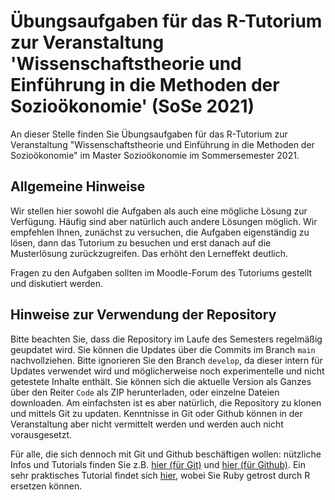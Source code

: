 # Übungsaufgaben für das R-Tutorium zur Veranstaltung 'Wissenschaftstheorie und Einführung in die Methoden der Sozioökonomie' (SoSe 2021)

An dieser Stelle finden Sie Übungsaufgaben für das R-Tutorium zur Veranstaltung "Wissenschaftstheorie und Einführung in die Methoden der Sozioökonomie" im Master Sozioökonomie im Sommersemester 2021.

## Allgemeine Hinweise

Wir stellen hier sowohl die Aufgaben als auch eine mögliche Lösung zur Verfügung. 
Häufig sind aber natürlich auch andere Lösungen möglich.
Wir empfehlen Ihnen, zunächst zu versuchen, die Aufgaben eigenständig zu lösen, dann das Tutorium zu besuchen und erst danach auf die Musterlösung zurückzugreifen. Das erhöht den Lerneffekt deutlich.

Fragen zu den Aufgaben sollten im Moodle-Forum des Tutoriums gestellt und diskutiert werden.

## Hinweise zur Verwendung der Repository

Bitte beachten Sie, dass die Repository im Laufe des Semesters regelmäßig geupdatet wird. Sie können die Updates über die Commits im Branch `main` nachvollziehen.
Bitte ignorieren Sie den Branch `develop`, da dieser intern für Updates verwendet wird und möglicherweise noch experimentelle und nicht getestete Inhalte enthält.
Sie können sich die aktuelle Version als Ganzes über den Reiter `Code` als ZIP herunterladen, oder einzelne Dateien downloaden.
Am einfachsten ist es aber natürlich, die Repository zu klonen und mittels Git zu updaten.
Kenntnisse in Git oder Github können in der Veranstaltung aber nicht vermittelt werden und werden auch nicht vorausgesetzt. 

Für alle, die sich dennoch mit Git und Github beschäftigen wollen:
nützliche Infos und Tutorials finden Sie z.B.
[hier (für Git)](https://guides.github.com/introduction/git-handbook/)
und [hier (für Github)](https://guides.github.com/activities/hello-world/).
Ein sehr praktisches Tutorial findet sich [hier](https://gitimmersion.com/), wobei Sie Ruby getrost durch R ersetzen können.
